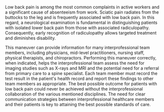Low back pain is among the most common complaints in active workers and a significant cause of absenteeism from work. Sciatic pain radiates from the buttocks to the leg and is frequently associated with low back pain. In this regard, a neurological examination is fundamental in distinguishing patients with isolated lower back pain from those with associated radiculopathy. Consequently, early recognition of radiculopathy allows targeted treatment and diminishes disability.

This maneuver can provide information for many interprofessional team members, including physicians, mid-level practitioners, nursing staff, physical therapists, and chiropractors. Performing this maneuver correctly, when indicated, helps the interprofessional team assess the need for imaging studies such as X-rays and MRI and the potential need for a referral from primary care to a spine specialist. Each team member must record the test result in the patient's health record and report these findings to other team members as appropriate. The best possible outcome for patients with low back pain could never be achieved without the interprofessional collaboration of the various mentioned disciplines. The need for clear communication strategies between interprofessional healthcare members and their patients is key to attaining the best possible standards of care.